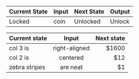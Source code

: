 | Current State	| Input	| Next State |	Output|
|---|---|---|---|
| Locked	| coin	| Unlocked	| Unlock | turnstile so customer can push through|

| Current state        |      Input      |  Next state |
| ------------- | :-----------: | ----: |
| col 3 is      | right-aligned | $1600 |
| col 2 is      |   centered    |   $12 |
| zebra stripes |   are neat    |    $1 |
